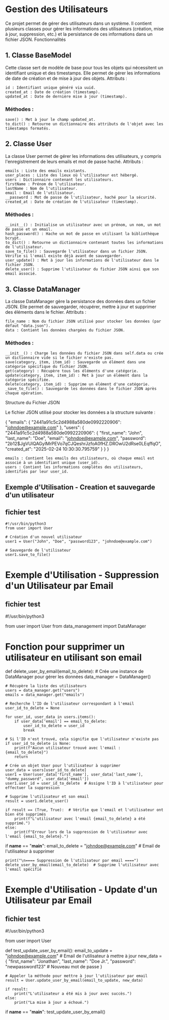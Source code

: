 # Gestion des Utilisateurs

Ce projet permet de gérer des utilisateurs dans un système. Il contient plusieurs classes pour gérer les informations des utilisateurs (création, mise à jour, suppression, etc.) et la persistance de ces informations dans un fichier JSON.
Fonctionnalités
## 1. Classe BaseModel

Cette classe sert de modèle de base pour tous les objets qui nécessitent un identifiant unique et des timestamps. Elle permet de gérer les informations de date de création et de mise à jour des objets.
Attributs :

    id : Identifiant unique généré via uuid.
    created_at : Date de création (timestamp).
    updated_at : Date de dernière mise à jour (timestamp).

### Méthodes :

    save() : Met à jour le champ updated_at.
    to_dict() : Retourne un dictionnaire des attributs de l'objet avec les timestamps formatés.

## 2. Classe User

La classe User permet de gérer les informations des utilisateurs, y compris l'enregistrement de leurs emails et mot de passe haché.
Attributs :

    emails : Liste des emails existants.
    user_places : Liste des lieux où l'utilisateur est hébergé.
    users : Dictionnaire contenant les utilisateurs.
    firstName : Prénom de l'utilisateur.
    lastName : Nom de l'utilisateur.
    email : Email de l'utilisateur.
    __password : Mot de passe de l'utilisateur, haché pour la sécurité.
    created_at : Date de création de l'utilisateur (timestamp).

### Méthodes :

    __init__() : Initialise un utilisateur avec un prénom, un nom, un mot de passe et un email.
    hash_password() : Hache un mot de passe en utilisant la bibliothèque bcrypt.
    to_dict() : Retourne un dictionnaire contenant toutes les informations de l'utilisateur.
    save_to_file() : Sauvegarde l'utilisateur dans un fichier JSON. Vérifie si l'email existe déjà avant de sauvegarder.
    user_update() : Met à jour les informations de l'utilisateur dans le fichier JSON.
    delete_user() : Supprime l'utilisateur du fichier JSON ainsi que son email associé.

## 3. Classe DataManager

La classe DataManager gère la persistance des données dans un fichier JSON. Elle permet de sauvegarder, récupérer, mettre à jour et supprimer des éléments dans le fichier.
Attributs :

    file_name : Nom du fichier JSON utilisé pour stocker les données (par défaut "data.json").
    data : Contient les données chargées du fichier JSON.

### Méthodes :

    __init__() : Charge les données du fichier JSON dans self.data ou crée un dictionnaire vide si le fichier n'existe pas.
    save(category, item, item_id) : Sauvegarde un élément dans une catégorie spécifique du fichier JSON.
    get(category) : Récupère tous les éléments d'une catégorie.
    update(category, item, item_id) : Met à jour un élément dans la catégorie spécifiée.
    delete(category, item_id) : Supprime un élément d'une catégorie.
    _save_to_file() : Sauvegarde les données dans le fichier JSON après chaque opération.

Structure du Fichier JSON

Le fichier JSON utilisé pour stocker les données a la structure suivante :

{
    "emails": {
        "2441a91c5c2d4988a580de0992220906": "johndoe@example.com"
    },
    "users": {
        "2441a91c5c2d4988a580de0992220906": {
            "first_name": "John",
            "last_name": "Doe",
            "email": "johndoe@example.com",
            "password": "$2b$12$JgVUlQAGyIMrPEVo7qCJQeshrJzfoA0fHZ.DROwU2dRse0LEqffqO",
            "created_at": "2025-02-24 10:30:30.795759"
        }
    }
}

    emails : Contient les emails des utilisateurs, où chaque email est associé à un identifiant unique (user_id).
    users : Contient les informations complètes des utilisateurs, identifiés par leur user_id.

## Exemple d'Utilisation - Creation et sauvegarde d'un utilisateur 
## fichier test


```
#!/usr/bin/python3
from user import User

# Création d'un nouvel utilisateur
user1 = User("John", "Doe", "password123", "johndoe@example.com")

# Sauvegarde de l'utilisateur
user1.save_to_file()

```

# Exemple d'Utilisation - Suppression d'un Utilisateur par Email
## fichier test

#!/usr/bin/python3

from user import User
from data_management import DataManager

# Fonction pour supprimer un utilisateur en utilisant son email
def delete_user_by_email(email_to_delete):
    # Crée une instance de DataManager pour gérer les données
    data_manager = DataManager()

    # Récupère la liste des utilisateurs
    users = data_manager.get("users")
    emails = data_manager.get("emails")

    # Recherche l'ID de l'utilisateur correspondant à l'email
    user_id_to_delete = None

    for user_id, user_data in users.items():
        if user_data['email'] == email_to_delete:
            user_id_to_delete = user_id
            break

    # Si l'ID n'est trouvé, cela signifie que l'utilisateur n'existe pas
    if user_id_to_delete is None:
        print(f"Aucun utilisateur trouvé avec l'email : {email_to_delete}")
        return

    # Crée un objet User pour l'utilisateur à supprimer
    user_data = users[user_id_to_delete]
    user1 = User(user_data['first_name'], user_data['last_name'], "dummy_password", user_data['email'])
    user1.user_id = user_id_to_delete  # Assigne l'ID à l'utilisateur pour effectuer la suppression

    # Supprime l'utilisateur et son email
    result = user1.delete_user()

    if result == (True, True):  # Vérifie que l'email et l'utilisateur ont bien été supprimés
        print(f"L'utilisateur avec l'email {email_to_delete} a été supprimé.")
    else:
        print(f"Erreur lors de la suppression de l'utilisateur avec l'email {email_to_delete}.")

if __name__ == "__main__":
    email_to_delete = "johndoe@example.com"  # Email de l'utilisateur à supprimer

    print("\n==== Suppression de l'utilisateur par email ====")
    delete_user_by_email(email_to_delete)  # Supprime l'utilisateur avec l'email spécifié


# Exemple d'Utilisation - Update d'un Utilisateur par Email 
## fichier test

#!/usr/bin/python3

from user import User

def test_update_user_by_email():
    email_to_update = "johndoe@example.com"  # Email de l'utilisateur à mettre à jour
    new_data = {
        "first_name": "Jonathan",
        "last_name": "Doe Jr.",
        "password": "newpassword123"  # Nouveau mot de passe
    }

    # Appeler la méthode pour mettre à jour l'utilisateur par email
    result = User.update_user_by_email(email_to_update, new_data)

    if result:
        print("L'utilisateur a été mis à jour avec succès.")
    else:
        print("La mise à jour a échoué.")

if __name__ == "__main__":
    test_update_user_by_email()
